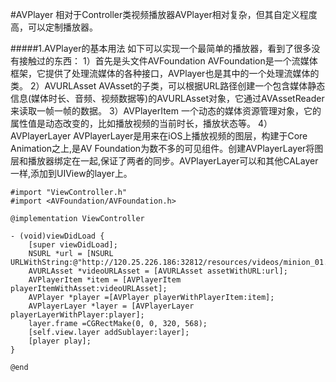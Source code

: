 #AVPlayer
相对于Controller类视频播放器AVPlayer相对复杂，但其自定义程度高，可以定制播放器。

#####1.AVPlayer的基本用法
如下可以实现一个最简单的播放器，看到了很多没有接触过的东西：
1）首先是头文件AVFoundation
AVFoundation是一个流媒体框架，它提供了处理流媒体的各种接口，AVPlayer也是其中的一个处理流媒体的类。
2）AVURLAsset
AVAsset的子类，可以根据URL路径创建一个包含媒体静态信息(媒体时长、音频、视频数据等)的AVURLAsset对象，它通过AVAssetReader来读取一帧一帧的数据。
3）AVPlayerItem
一个动态的媒体资源管理对象，它的属性值是动态改变的，比如播放视频的当前时长，播放状态等。
4）AVPlayerLayer
AVPlayerLayer是用来在iOS上播放视频的图层，构建于Core Animation之上,是AV Foundation为数不多的可见组件。创建AVPlayerLayer将图层和播放器绑定在一起,保证了两者的同步。AVPlayerLayer可以和其他CALayer一样,添加到UIView的layer上。
```objc
#import "ViewController.h"
#import <AVFoundation/AVFoundation.h>

@implementation ViewController

- (void)viewDidLoad {
    [super viewDidLoad];
    NSURL *url = [NSURL URLWithString:@"http://120.25.226.186:32812/resources/videos/minion_01.mp4"];
    AVURLAsset *videoURLAsset = [AVURLAsset assetWithURL:url];
    AVPlayerItem *item = [AVPlayerItem playerItemWithAsset:videoURLAsset];
    AVPlayer *player =[AVPlayer playerWithPlayerItem:item];
    AVPlayerLayer *layer = [AVPlayerLayer playerLayerWithPlayer:player];
    layer.frame =CGRectMake(0, 0, 320, 568);
    [self.view.layer addSublayer:layer];
    [player play];
}

@end
```